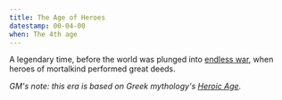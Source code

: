 ```yaml
---
title: The Age of Heroes
datestamp: 00-04-00
when: The 4th age
---
```


A legendary time, before the world was plunged into [endless war](age-05), when heroes of mortalkind performed great deeds.

*GM's note: this era is based on Greek mythology's [Heroic Age](https://en.wikipedia.org/wiki/Greek_Heroic_Age).*
